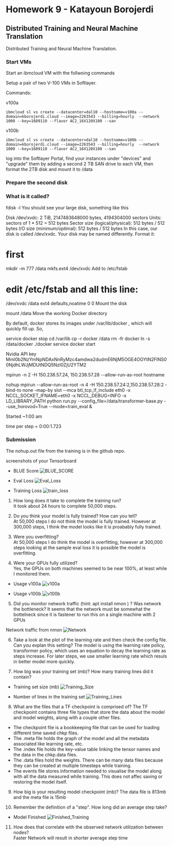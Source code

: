 # Homework 9 - Katayoun Borojerdi

## Distributed Training and Neural Machine Translation

Distributed Training and Neural Machine Translation.

### Start VMs

Start an ibmcloud VM with the follwoing commands

Setup a pair of two V-100 VMs in Softlayer.

Commands:

v100a
```
ibmcloud sl vs create --datacenter=dal10 --hostname=v100a --domain=kborojerdi.cloud --image=2263543 --billing=hourly  --network 1000 --key=1689110 --flavor AC2_16X120X100 --san
```
v100b
```
ibmcloud sl vs create --datacenter=dal10 --hostname=v100b --domain=kborojerdi.cloud --image=2263543 --billing=hourly  --network 1000 --key=1689110 --flavor AC2_16X120X100 --san
```

log into the Softlayer Portal, find your instances under "devices" and "upgrade" them by adding a second 2 TB SAN drive to each VM, then format the 2TB disk and mount it to /data

### Prepare the second disk

### What is it called?

fdisk -l
You should see your large disk, something like this

Disk /dev/xvdc: 2 TiB, 2147483648000 bytes, 4194304000 sectors
Units: sectors of 1 * 512 = 512 bytes
Sector size (logical/physical): 512 bytes / 512 bytes
I/O size (minimum/optimal): 512 bytes / 512 bytes
In this case, our disk is called /dev/xvdc. Your disk may be named differently. Format it:

# first
mkdir -m 777 /data
mkfs.ext4 /dev/xvdc
Add to /etc/fstab

# edit /etc/fstab and all this line:
/dev/xvdc /data                   ext4    defaults,noatime        0 0
Mount the disk

mount /data
Move the working Docker directory

By default, docker stores its images under /var/lib/docker , which will quickly fill up. So,

service docker stop
cd /var/lib
cp -r docker /data
rm -fr docker
ln -s /data/docker ./docker
service docker start


Nvidia API key
MmI0b2NzYmNpNDAxNnRyMzc4amdwa2dudmE6NjM5OGE4OGYtN2FlNS00NjdhLWJjMDUtNDQ5NzI0ZjU2YTM2



mpirun -n 2 -H 150.238.57.24, 150.238.57.28 --allow-run-as-root hostname
  
  
nohup mpirun --allow-run-as-root -n 4 -H 150.238.57.24:2,150.238.57.28:2 -bind-to none -map-by slot --mca btl_tcp_if_include eth0 -x NCCL_SOCKET_IFNAME=eth0 -x NCCL_DEBUG=INFO -x LD_LIBRARY_PATH python run.py --config_file=/data/transformer-base.py --use_horovod=True --mode=train_eval &

Started ~1:00 am


time per step = 0:00:1.723


### Submission
The nohup.out file from the training is in the github repo.

screenshots of your Tensorboard 

* BLUE Score
![BLUE_SCORE](https://github.com/kborojerdi/w251/blob/master/HW9/BLUE_Score.png)

* Eval Loss
![Eval_Loss](https://github.com/kborojerdi/w251/blob/master/HW9/eval_loss.png)

* Training Loss
![train_loss](https://github.com/kborojerdi/w251/blob/master/HW9/train_loss.png)

1. How long does it take to complete the training run?  
   It took about 24 hours to complete 50,000 steps.

2. Do you think your model is fully trained? How can you tell?  
   At 50,000 steps I do not think the model is fully trained. However at 300,000 steps, I think the model looks like it is proabably fully trained.
3. Were you overfitting?  
   At 50,000 steps I do think the model is overfitting, however at 300,000 steps looking at the sample eval loss it is possible the model is overfitting.

4. Were your GPUs fully utilized?  
   Yes, the GPUs on both machines seemed to be near 100%, at least while I monitored them.

* Usage v100a
![v100a](https://github.com/kborojerdi/w251/blob/master/HW9/Distributed%20Learning%20v100a.png)

* Usage v100b
![v100b](https://github.com/kborojerdi/w251/blob/master/HW9/Distributed%20Learning%20v100b.png)

5. Did you monitor network traffic (hint: apt install nmon ) ? Was network the bottleneck?
It seems that the network must be somewhat the bottelneck since it is fastener to run this on a single machine with 2 GPUs

Network traffic from nmon
![Network](https://github.com/kborojerdi/w251/blob/master/HW9/Distributed%20Learning%20Network.png)

6. Take a look at the plot of the learning rate and then check the config file. Can you explan this setting?
The model is using the learning rate policy, transformer policy, which uses an equation to decay the learning rate as steps increase. For later steps, we use smaller learning rate which resuls in better model more quickly.

7. How big was your training set (mb)? How many training lines did it contain?

* Training set size (mb)
![Training_Size](https://github.com/kborojerdi/w251/blob/master/HW9/Training_Size.png)

* Number of lines in the training set
![Training_Lines](https://github.com/kborojerdi/w251/blob/master/HW9/Training_Lines.png)

8. What are the files that a TF checkpoint is comprised of?
The TF checkpoint contains three file types that store the data about the model and model weights, along with a couple other files.
* The checkpoint file is a bookkeeping file that can be used for loading different time saved chkp files.
* The .meta file holds the graph of the model and all the metadata associated like learning rate, etc.
* The .index file holds the key-value table linking the tensor names and the data in the chkp.data files.
* The .data files hold the weights. There can be many data files because they can be created at multiple timesteps while training.
* The events file stores information needed to visualise the model along with all the data measured while training. This does not affec saving or restoring the model itself.

9. How big is your resulting model checkpoint (mb)?
The data file is 813mb and the meta file is 15mb

10. Remember the definition of a "step". How long did an average step take?

* Model Finished
![Finished_Training](https://github.com/kborojerdi/w251/blob/master/HW9/Finished_Training.png)

11. How does that correlate with the observed network utilization between nodes?  
    Faster Network will result in shorter average step time
